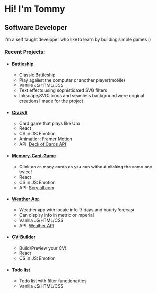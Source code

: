 <h1>Hi! I'm Tommy</h1>
<h2>Software Developer</h2>
<p>I'm a self taught developer who like to learn by building simple games :)</p>
<h3>Recent Projects:</h3>
<ul>
  <li>
    <h4><a href="https://tcdotmake.github.io/battle-ship/">Battleship</a></h4>
    <ul>
      <li>Classic Battleship</li>
      <li>Play against the computer or another player(mobile)</li>
      <li>Vanilla JS/HTML/CSS</li>
      <li>Text effects using sophisticated SVG filters</li>
      <li>Inkscape/SVG: Icons and seamless background were original creations I made for the project</li>
    </ul>
  </li>
  
  <li>
    <h4><a href="https://amazing-mandazi-36eee7.netlify.app/">Crazy8</a></h4>
    <ul>
      <li>Card game that plays like Uno</li>
      <li>React</li>
      <li>CS in JS: Emotion</li>
      <li>Animation: Framer Motion</li>
      <li>API: <a href="https://www.deckofcardsapi.com/">Deck of Cards API</a></li>
    </ul>
  </li>
  
  <li>
    <h4><a href="https://darling-halva-caa652.netlify.app/">Memory-Card-Game</a></h4>
    <ul>
      <li>Click on as many cards as you can without clicking the same one twice!</li>
      <li>React</li>
      <li>CS in JS: Emotion</li>
      <li>API: <a href="https://scryfall.com/docs/api">Scryfall.com</a></li>
    </ul>
  </li>
  <li>
    <h4><a href="https://tcdotmake.github.io/weather-app/">Weather App</a></h4>
    <ul>
      <li>Weather app with locale info, 3 days and hourly forecast</li>
      <li>Can display info in metric or imperial</li>
      <li>Vanilla JS/HTML/CSS</li>
      <li>API: <a href="https://www.weatherapi.com/">Weather API</a></li>
    </ul>
  </li>
    <li>
    <h4><a href="https://harmonious-starlight-e929ce.netlify.app/">CV-Builder</a></h4>
    <ul>
      <li>Build/Preview your CV!</li>
      <li>React</li>
      <li>CS in JS: Emotion</li>
    </ul>
  </li>
    <li>
    <h4><a href="https://tcdotmake.github.io/todolist/">Todo list</a></h4>
    <ul>
      <li>Todo list with filter functionalities</li>
      <li>Vanilla JS/HTML/CSS</li>
    </ul>
  </li>

</ul>
